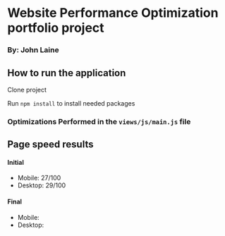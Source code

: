 # Website Performance Optimization portfolio project
### By: John Laine


## How to run the application

Clone project

Run `npm install` to install needed packages


### Optimizations Performed in the `views/js/main.js` file

## Page speed results
#### Initial
* Mobile: 27/100
* Desktop: 29/100

#### Final
* Mobile:
* Desktop: